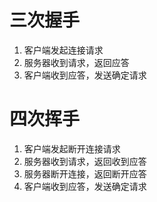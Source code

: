 # 三次握手

1. 客户端发起连接请求
2. 服务器收到请求，返回应答
3. 客户端收到应答，发送确定请求

# 四次挥手

1. 客户端发起断开连接请求
2. 服务器收到请求，返回收到应答
3. 服务器断开连接，返回断开应答
4. 客户端收到应答，发送确定请求